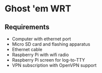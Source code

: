 # Ghost 'em WRT

## Requirements
- Computer with ethernet port
- Micro SD card and flashing apparatus
- Ethernet cable
- Raspberry Pi with wifi radio
- Raspberry Pi screen for log-to-TTY
- VPN subscription with OpenVPN support
